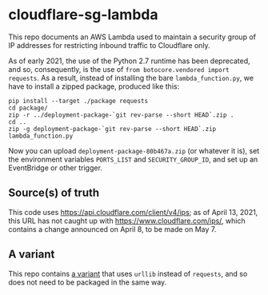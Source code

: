 cloudflare-sg-lambda
====================

This repo documents an AWS Lambda used to maintain a security group
of IP addresses for restricting inbound traffic to Cloudflare only.

As of early 2021, the use of the Python 2.7 runtime has been
deprecated, and so, consequently, is the use of `from
botocore.vendored import requests`. As a result, instead of installing
the bare `lambda_function.py`, we have to install a zipped package,
produced like this:

    pip install --target ./package requests
	cd package/
	zip -r ../deployment-package-`git rev-parse --short HEAD`.zip .
	cd ..
	zip -g deployment-package-`git rev-parse --short HEAD`.zip lambda_function.py

Now you can upload `deployment-package-80b467a.zip` (or whatever it
is), set the environment variables `PORTS_LIST` and
`SECURITY_GROUP_ID`, and set up an EventBridge or other trigger.

Source(s) of truth
------------------

This code uses https://api.cloudflare.com/client/v4/ips; as of April
13, 2021, this URL has not caught up with
https://www.cloudflare.com/ips/, which contains a change announced on
April 8, to be made on May 7. 

A variant
---------

This repo contains [a variant](lambda_function_urllib.py) that uses
`urllib` instead of `requests`, and so does not need to be packaged in
the same way.
